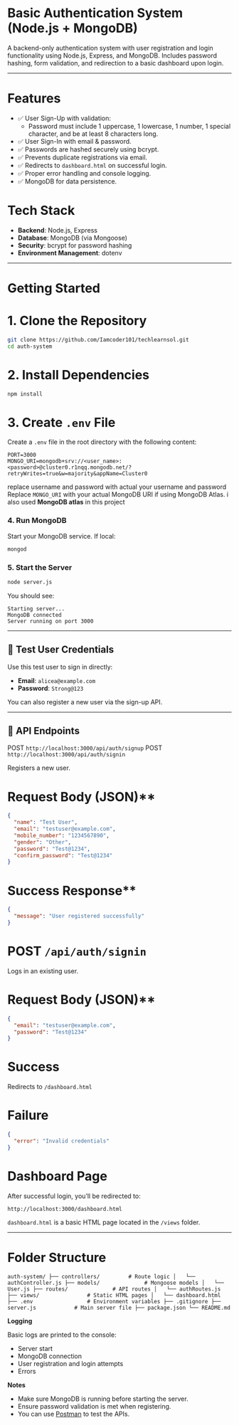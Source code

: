 #  Basic Authentication System (Node.js + MongoDB)

A backend-only authentication system with user registration and login functionality using Node.js, Express, and MongoDB. Includes password hashing, form validation, and redirection to a basic dashboard upon login.

---

# Features

- ✅ User Sign-Up with validation:
  - Password must include 1 uppercase, 1 lowercase, 1 number, 1 special character, and be at least 8 characters long.
- ✅ User Sign-In with email & password.
- ✅ Passwords are hashed securely using bcrypt.
- ✅ Prevents duplicate registrations via email.
- ✅ Redirects to `dashboard.html` on successful login.
- ✅ Proper error handling and console logging.
- ✅ MongoDB for data persistence.

# Tech Stack

- **Backend**: Node.js, Express
- **Database**: MongoDB (via Mongoose)
- **Security**: bcrypt for password hashing
- **Environment Management**: dotenv

---

# Getting Started

# 1. Clone the Repository

```bash
git clone https://github.com/Iamcoder101/techlearnsol.git
cd auth-system
````

# 2. Install Dependencies

```bash
npm install
```

# 3. Create `.env` File

Create a `.env` file in the root directory with the following content:

```
PORT=3000
MONGO_URI=mongodb+srv://<user_name>:<password>@cluster0.r1nqq.mongodb.net/?retryWrites=true&w=majority&appName=Cluster0
```
replace username and password with actual your username and password
Replace `MONGO_URI` with your actual MongoDB URI if using MongoDB Atlas.
i also used **MongoDB atlas**  in this project

### 4. Run MongoDB

Start your MongoDB service. If local:

```bash
mongod
```

### 5. Start the Server

```bash
node server.js
```

You should see:

```
Starting server...
MongoDB connected
Server running on port 3000
```

---

## 🧪 Test User Credentials

Use this test user to sign in directly:

* **Email**: `alicea@example.com`
* **Password**: `Strong@123`

You can also register a new user via the sign-up API.

---

## 🔑 API Endpoints

POST `http://localhost:3000/api/auth/signup`
POST `http://localhost:3000/api/auth/signin`

Registers a new user.

# Request Body (JSON)**

```json
{
  "name": "Test User",
  "email": "testuser@example.com",
  "mobile_number": "1234567890",
  "gender": "Other",
  "password": "Test@1234",
  "confirm_password": "Test@1234"
}
```

# Success Response**

```json
{
  "message": "User registered successfully"
}
```

# POST `/api/auth/signin`

Logs in an existing user.

# Request Body (JSON)**

```json
{
  "email": "testuser@example.com",
  "password": "Test@1234"
}
```

# Success

Redirects to `/dashboard.html`

# Failure

```json
{
  "error": "Invalid credentials"
}
```

# Dashboard Page

After successful login, you’ll be redirected to:

```
http://localhost:3000/dashboard.html
```

`dashboard.html` is a basic HTML page located in the `/views` folder.

---

# Folder Structure
``
auth-system/
├── controllers/         # Route logic
│   └── authController.js
├── models/              # Mongoose models
│   └── User.js
├── routes/              # API routes
│   └── authRoutes.js
├── views/               # Static HTML pages
│   └── dashboard.html
├── .env                 # Environment variables
├── .gitignore
├── server.js            # Main server file
├── package.json
└── README.md
``

**Logging**

Basic logs are printed to the console:

* Server start
* MongoDB connection
* User registration and login attempts
* Errors

**Notes**

* Make sure MongoDB is running before starting the server.
* Ensure password validation is met when registering.
* You can use [Postman](https://www.postman.com/) to test the APIs.

